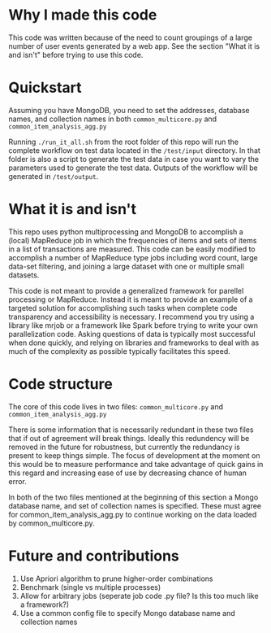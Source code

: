 # Why I made this code
This code was written because of the need to count groupings of a large number of user events generated by a web app. See the section "What it is and isn't" before trying to use this code.

# Quickstart
Assuming you have MongoDB, you need to set the addresses, database names, and collection names in both `common_multicore.py` and `common_item_analysis_agg.py`

Running `./run_it_all.sh` from the root folder of this repo will run the complete workflow on test data located in the `/test/input` directory. In that folder is also a script to generate the test data in case you want to vary the parameters used to generate the test data. Outputs of the workflow will be generated in `/test/output`.

# What it is and isn't
This repo uses python multiprocessing and MongoDB to accomplish a (local) MapReduce job in which the frequencies of items and sets of items in a list of transactions are measured. This code can be easily modified to accomplish a number of MapReduce type jobs including word count, large data-set filtering, and joining a large dataset with one or multiple small datasets.

This code is not meant to provide a generalized framework for parellel processing or MapReduce. Instead it is meant to provide an example of a targeted solution for accomplishing such tasks when complete code transparency and accessibility is necessary. I recommend you try using a library like mrjob or a framework like Spark before trying to write your own parallelization code. Asking questions of data is typically most successful when done quickly, and relying on libraries and frameworks to deal with as much of the complexity as possible typically facilitates this speed.

# Code structure
The core of this code lives in two files: `common_multicore.py` and `common_item_analysis_agg.py`

There is some information that is necessarily redundant in these two files that if out of agreement will break things. Ideally this redundency will be removed in the future for robustness, but currently the redundancy is present to keep things simple. The focus of development at the moment on this would be to measure performance and take advantage of quick gains in this regard and increasing ease of use by decreasing chance of human error.

In both of the two files mentioned at the beginning of this section a Mongo database name, and set of collection names is specified. These must agree for common_item_analysis_agg.py to continue working on the data loaded by common_multicore.py.

# Future and contributions

1. Use Apriori algorithm to prune higher-order combinations
2. Benchmark (single vs multiple processes)
3. Allow for arbitrary jobs (seperate job code .py file? Is this too much like a framework?)
4. Use a common config file to specify Mongo database name and collection names
